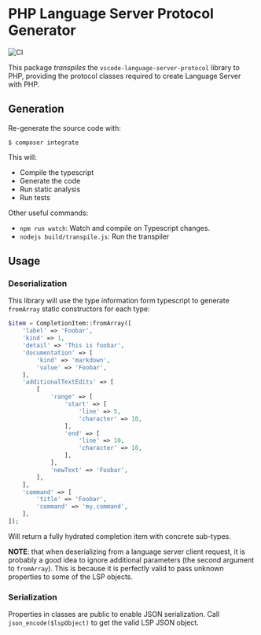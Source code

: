 PHP Language Server Protocol Generator
======================================

![CI](https://github.com/phpactor/language-server-protocol/workflows/CI/badge.svg)

This package _transpiles_ the `vscode-language-server-protocol` library to PHP,
providing the protocol classes required to create Language Server
with PHP.

Generation
----------

Re-generate the source code with:

```
$ composer integrate
```

This will:

- Compile the typescript
- Generate the code
- Run static analysis
- Run tests

Other useful commands:

- `npm run watch`: Watch and compile on Typescript changes.
- `nodejs build/transpile.js`: Run the transpiler

Usage
-----

### Deserialization

This library will use the type information form typescript to generate
`fromArray` static constructors for each type:

```php
$item = CompletionItem::fromArray([
    'label' => 'Foobar',
    'kind' => 1,
    'detail' => 'This is foobar',
    'documentation' => [
        'kind' => 'markdown',
        'value' => 'Foobar',
    ],
    'additionalTextEdits' => [
        [
            'range' => [
                'start' => [
                    'line' => 5,
                    'character' => 10,
                ],
                'end' => [
                    'line' => 10,
                    'character' => 10,
                ],
            ],
            'newText' => 'Foobar',
        ],
    ],
    'command' => [
        'title' => 'Foobar',
        'command' => 'my.command',
    ],
]);
```

Will return a fully hydrated completion item with concrete sub-types.

**NOTE**: that when deserializing from a language server client request, it is
probably a good idea to ignore additional parameters (the second argument to
`fromArray`). This is because it is perfectly valid to pass unknown properties
to some of the LSP objects.

### Serialization

Properties in classes are public to enable JSON serialization. Call
`json_encode($lspObject)` to get the valid LSP JSON object.
